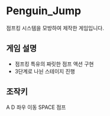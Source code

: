 # Penguin_Jump
점프킹 시스템을 모방하여 제작한 게임입니다.  

## 게임 설명
- 점프킹 특유의 짜릿한 점프 액션 구현  
- 3단계로 나뉜 스테이지 진행  

## 조작키
A D 좌우 이동
SPACE 점프

